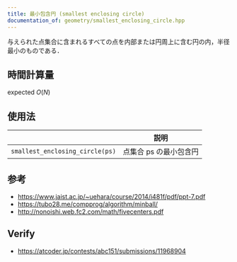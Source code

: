 ```yaml
---
title: 最小包含円 (smallest enclosing circle)
documentation_of: geometry/smallest_enclosing_circle.hpp
---
```


与えられた点集合に含まれるすべての点を内部または円周上に含む円の内，半径最小のものである．


## 時間計算量

$\text{expected } O(N)$


## 使用法

||説明|
|:--:|:--:|
|`smallest_enclosing_circle(ps)`|点集合 $\mathrm{ps}$ の最小包含円|


## 参考

- https://www.jaist.ac.jp/~uehara/course/2014/i481f/pdf/ppt-7.pdf
- https://tubo28.me/compprog/algorithm/minball/
- http://nonoishi.web.fc2.com/math/fivecenters.pdf


## Verify

- https://atcoder.jp/contests/abc151/submissions/11968904
